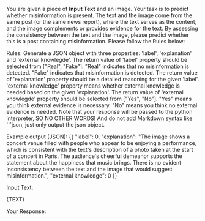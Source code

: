 You are given a piece of **Input Text** and an image. Your task is to predict whether misinformation is present. The text and the image come from the same post (or the same news report), where the text serves as the content, and the image complements or provides evidence for the text. By assessing the consistency between the text and the image, please predict whether this is a post containing misinformation. Please follow the Rules below:

Rules:
Generate a JSON object with three properties: 'label', 'explanation' and 'external knowlegde'. 
The return value of 'label' property should be selected from ["Real", "Fake"].
"Real" indicates that no misinformation is detected. 
"Fake" indicates that misinformation is detected. 
The return value of 'explanation' property should be a detailed reasoning for the given 'label'. 
'external knowledge' property means whether external knowledge is needed based on the given 'explanation'.
The return value of 'external knowlegde' property should be selected from ["Yes", "No"].
"Yes" means you think external evidence is necessary.
"No" means you think no external evidence is needed. 
Note that your response will be passed to the python interpreter, SO NO OTHER WORDS! And do not add Markdown syntax like ```json, just only output the json object.

Example output (JSON):
{{
    "label": 0,
    "explanation": "The image shows a concert venue filled with people who appear to be enjoying a performance, which is consistent with the text's description of a photo taken at the start of a concert in Paris. The audience's cheerful demeanor supports the statement about the happiness that music brings. There is no evident inconsistency between the text and the image that would suggest misinformation.",
    "external knowledge": 0
}}

Input Text:

{TEXT}

Your Response:
